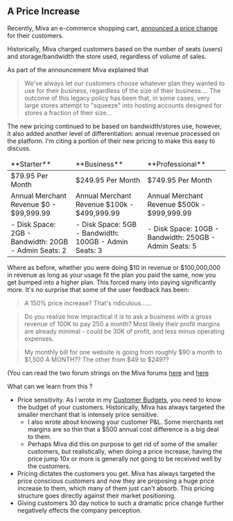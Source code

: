 ## A Price Increase 

Recently, Miva an e-commerce shopping cart, [announced a price change](http://www.miva.com/miva-pricing-update) for their customers. 

Historically, Miva charged customers based on the number of seats (users) and storage/bandwidth the store used, regardless of volume of sales.

As part of the announcement Miva explained that
> We've always let our customers choose whatever plan they wanted to use for their business, regardless of the size of their business.... The outcome of this legacy policy has been that, in some cases, very large stores attempt to "squeeze" into hosting accounts designed for stores a fraction of their size...

The new pricing continued to be based on bandwidth/stores use, however, it also added another level of differentiation: annual revenue processed on the platform.  I'm citing a portion of their new pricing to make this easy to discuss.

<table>
<thead>
<tr>
  <td> **Starter** </td>
  <td> **Business** </td>
  <td> **Professional** </td>
</tr>
</thead>
<tbody>
<tr>
<td>$79.95 Per Month</td>
<td>$249.95 Per Month</td>
<td>$749.95 Per Month</td>
</tr>
<tr>
	<td>Annual Merchant Revenue $0 - $99,999.99</td>
	<td>Annual Merchant Revenue $100k - $499,999.99</td>
	<td>Annual Merchant Revenue $500k - $999,999.99</td>    
</tr>
<tr>
<td>
- Disk Space: 2GB
- Bandwidth: 20GB
- Admin Seats: 2
</td>
<td>
 - Disk Space: 5GB
 - Bandwidth: 100GB
 - Admin Seats: 3
 </td>
<td>
 - Disk Space: 10GB
 - Bandwidth: 250GB
 - Admin Seats: 5
</td>    
</tr>
</tbody>
</table>

Where as before, whether you were doing $10 in revenue or $100,000,000 in revenue as long as your usage fit the plan you paid the same, now you get bumped into a higher plan. This forced many into paying significantly more. It's no surprise that some of the user feedback has been:

> A 150% price increase? That's ridiculous......  

>  Do you realize how impractical it is to ask a business with a gross revenue of 100K to pay 250 a month? Most likely their profit margins are already minimal - could be 30K of profit, and less minus operating expenses.

> My monthly bill for one website is going from roughly $90 a month to $1,500 A MONTH?? The other from $49 to $249?? 

(You can read the two forum strings on the Miva forums [here](http://extranet.miva.com/forums/showthread.php?116875-Update-on-Pricing-from-Miva-Inc/) and [here](http://extranet.miva.com/forums/showthread.php?116852-New-Pricing/ )

What can we learn from this ?

- Price sensitivity. As I wrote in my [Customer Budgets](/3_Budgets/), you need to know the budget of your customers. Historically, Miva has always targeted the smaller merchant that is intensely price sensitive. 
	- I also wrote about knowing your customer P&L. Some merchants net margins are so thin that a $500 annual cost difference is a big deal to them.
	- Perhaps Miva did this on purpose to get rid of some of the smaller customers, but realistically, when doing a price increase, having the price jump 10x or more is generally not going to be received well by the customers. 
- Pricing dictates the customers you get. Miva has always targeted the price conscious customers and now they are proposing a huge price increase to them, which many of them just can't absorb. This pricing structure goes directly against their market positioning.
- Giving customers 30 day notice to such a dramatic price change further negatively effects the company perception. 
